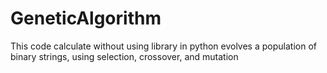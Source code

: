 # GeneticAlgorithm
This code calculate  without using library in python evolves a population of binary strings, using selection, crossover, and mutation
